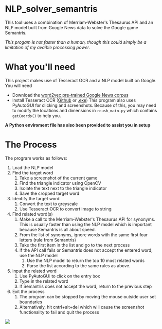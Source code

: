 # NLP_solver_semantris
This tool uses a combination of Merriam-Webster's Thesaurus API and an NLP model built from Google News data to solve the Google game Semantris.


*This progam is  not faster than a human, though this could simply be a limitation of my avaible processing power.* 

# What you'll need
This project makes use of Tesseract OCR and a NLP model built on Google. You will need
- Download the [word2vec pre-trained Google News corpus](https://github.com/karoush/NLP_solver_semantris/blob/master/process_graphic.png)
- Install Tesseract OCR ([Github](https://github.com/tesseract-ocr/tesseract) or [.exe](https://sourceforge.net/projects/tesseract-ocr/files/latest/download))
This program also uses PyAutoGUI for clicking and screenshots. Because of this, you may need to modify the locations and dimensions in ```roush_main.py``` which contains ```getCoords()``` to help you.

**A Python enviroment file has also been provided to assist you in setup** 
# The Process
The program works as follows:
1. Load the NLP model
2. Find the target word
    1. Take a screenshot of the current game
	2. Find the triangle indicator using OpenCV
	3. Isolate the text next to the triangle indicator
	4. Save the cropped target word
3. Identify the target word
    1. Convert the text to greyscale
	2. Use Tesseract OCR to convert image to string
4. Find related word(s)
    1. Make a call to the Merriam-Webster's Thesaurus API for synonyms. This is usually faster than using the NLP model which is important because Semantris is all about speed.
	2. From the list of synonyms, ignore words with the same first four letters (rule from Semantris)
	3. Take the first item in the list and go to the next process 
	3. If the API call fails or Semantris does not accept the entered word, use the NLP model
	    1. Use the NLP model to return the top 10 most related words
		2. Parse the list according to the same rules as above.
4. Input the related word
    1. Use PyAutoGUI to click on the entry box
	2. Type in the related word 
	3. If Semantris does not accept the word, return to the previous step
5. Exit the process
    1. The program can be stopped by moving the mouse outside user set boundaries
	2. Alternatively, hit cntrl+alt+del which will cause the screenshot functionality to fail and quit the process

![](https://github.com/karoush/NLP_solver_semantris/blob/master/process_graphic.png)